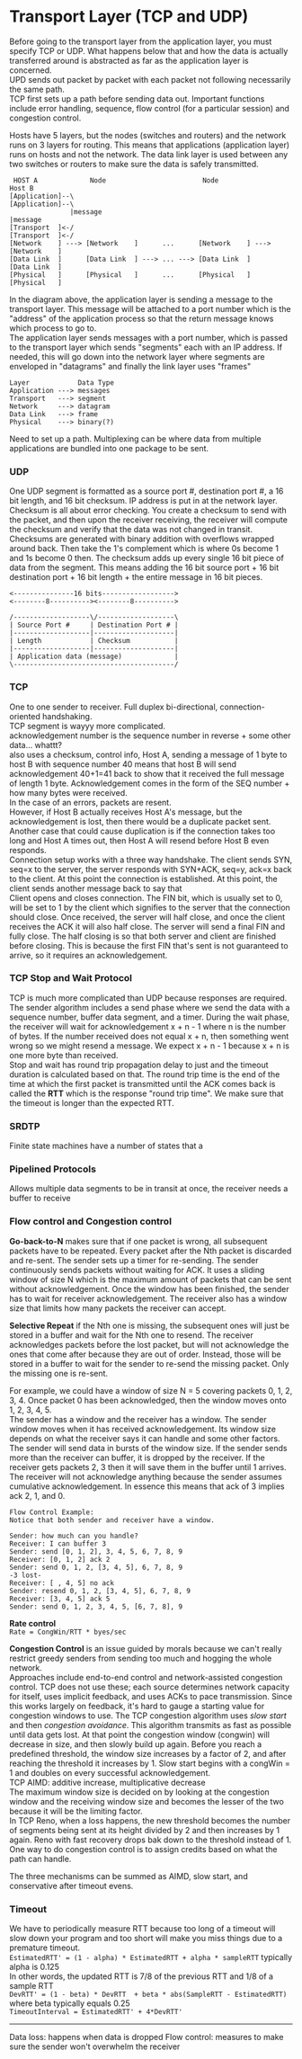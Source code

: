 # Transport Layer (TCP and UDP)
Before going to the transport layer from the application layer, you must specify TCP or UDP. What happens below that and how the data is actually transferred around is abstracted as far as the application layer is concerned.  
UPD sends out packet by packet with each packet not following necessarily the same path.  
TCP first sets up a path before sending data out. Important functions include error handling, sequence, flow control (for a particular session) and congestion control.   

Hosts have 5 layers, but the nodes (switches and routers) and the network runs on 3 layers for routing. This means that applications (application layer) runs on hosts and not the network. 
The data link layer is used between any two switches or routers to make sure the data is safely transmitted.  
```
 HOST A             Node                        Node               Host B
[Application]--\                                                  [Application]--\
               |message                                                          |message
[Transport  ]<-/                                                  [Transport  ]<-/
[Network    ] ---> [Network    ]      ...      [Network    ] ---> [Network    ]
[Data Link  ]      [Data Link  ] ---> ... ---> [Data Link  ]      [Data Link  ]
[Physical   ]      [Physical   ]      ...      [Physical   ]      [Physical   ]
```
In the diagram above, the application layer is sending a message to the transport layer. This message will be attached to a port number which is the "address" of the application process so that the return message knows which process to go to.  
The application layer sends messages with a port number, which is passed to the transport layer which sends "segments" each with an IP address. If needed, this will go down into the network layer where segments are enveloped in "datagrams" and finally the link layer uses "frames"  
```
Layer            Data Type
Application ---> messages
Transport   ---> segment
Network     ---> datagram
Data Link   ---> frame
Physical    ---> binary(?)
```
Need to set up a path. 
Multiplexing can be where data from multiple applications are bundled into one package to be sent. 

### UDP
One UDP segment is formatted as a source port #, destination port #, a 16 bit length, and 16 bit checksum. IP address is put in at the network layer. Checksum is all about error checking. You create a checksum to send with the packet, and then upon the receiver receiving, the receiver will compute the checksum and verify that the data was not changed in transit. Checksums are generated with binary addition with overflows wrapped around back. Then take the 1's complement which is where 0s become 1 and 1s become 0 then. The checksum adds up every single 16 bit piece of data from the segment. This means adding the 16 bit source port + 16 bit destination port + 16 bit length + the entire message in 16 bit pieces. 
```
<---------------16 bits------------------>
<--------8----------><--------8---------->

/-------------------\/-------------------\
| Source Port #     | Destination Port # |
|-------------------|--------------------|
| Length            | Checksum           |
|-------------------|--------------------|
| Application data (message)             |
\----------------------------------------/
```

### TCP
One to one sender to receiver. Full duplex bi-directional, connection-oriented handshaking.  
TCP segment is wayyy more complicated.  
acknowledgement number is the sequence number in reverse  + some other data... whattt?  
also uses a checksum, control info, 
Host A, sending a message of 1 byte to host B with sequence number 40 means that host B will send acknowledgement 40+1=41 back to show that it received the full message of length 1 byte. Acknowledgement comes in the form of the SEQ number + how many bytes were received.  
In the case of an errors, packets are resent.  
However, if Host B actually receives Host A's message, but the acknowledgement is lost, then there would be a duplicate packet sent. Another case that could cause duplication is if the connection takes too long and Host A times out, then Host A will resend before Host B even responds.  
Connection setup works with a three way handshake. The client sends SYN, seq=x to the server, the server responds with SYN+ACK, seq=y, ack=x back to the client. At this point the connection is established. At this point, the client sends another message back to say that  
Client opens and closes connection. The FIN bit, which is usually set to 0, will be set to 1 by the client which signifies to the server that the connection should close. Once received, the server will half close, and once the client receives the ACK it will also half close. The server will send a final FIN and fully close. The half closing is so that both server and client are finished before closing. This is because the first FIN that's sent is not guaranteed to arrive, so it requires an acknowledgement. 

### TCP Stop and Wait Protocol
TCP is much more complicated than UDP because responses are required. The sender algorithm includes a send phase where we send the data with a sequence number, buffer data segment, and a timer. During the wait phase, the receiver will wait for acknowledgement x + n - 1 where n is the number of bytes. If the number received does not equal x + n, then something went wrong so we might resend a message. We expect x + n - 1 because x + n is one more byte than received.  
Stop and wait has round trip propagation delay to just and the timeout duration is calculated based on that. The round trip time is the end of the time at which the first packet is transmitted until the ACK comes back is called the **RTT** which is the response "round trip time". We make sure that the timeout is longer than the expected RTT. 

### SRDTP
Finite state machines have a number of states that a 

### Pipelined Protocols
Allows multiple data segments to be in transit at once, the receiver needs a buffer to receive

### Flow control and Congestion control
**Go-back-to-N** makes sure that if one packet is wrong, all subsequent packets have to be repeated. Every packet after the Nth packet is discarded and re-sent. The sender sets up a timer for re-sending. The sender continuously sends packets without waiting for ACK. It uses a sliding window of size N which is the maximum amount of packets that can be sent without acknowledgement. Once the window has been finished, the sender has to wait for receiver acknowledgement. The receiver also has a window size that limits how many packets the receiver can accept. 

**Selective Repeat** if the Nth one is missing, the subsequent ones will just be stored in a buffer and wait for the Nth one to resend. The receiver acknowledges packets before the lost packet, but will not acknowledge the ones that come after because they are out of order. Instead, those will be stored in a buffer to wait for the sender to re-send the missing packet. Only the missing one is re-sent.  


For example, we could have a window of size N = 5 covering packets 0, 1, 2, 3, 4. Once packet 0 has been acknowledged, then the window moves onto 1, 2, 3, 4, 5.  
The sender has a window and the receiver has a window. The sender window moves when it has received acknowledgement. Its window size depends on what the receiver says it can handle and some other factors. The sender will send data in bursts of the window size. If the sender sends more than the receiver can buffer, it is dropped by the receiver. If the receiver gets packets 2, 3 then it will save them in the buffer until 1 arrives. The receiver will not acknowledge anything because the sender assumes cumulative acknowledgement. In essence this means that ack of 3 implies ack 2, 1, and 0.  

```
Flow Control Example:
Notice that both sender and receiver have a window. 

Sender: how much can you handle?
Receiver: I can buffer 3
Sender: send [0, 1, 2], 3, 4, 5, 6, 7, 8, 9
Receiver: [0, 1, 2] ack 2
Sender: send 0, 1, 2, [3, 4, 5], 6, 7, 8, 9
-3 lost-
Receiver: [ , 4, 5] no ack
Sender: resend 0, 1, 2, [3, 4, 5], 6, 7, 8, 9
Receiver: [3, 4, 5] ack 5
Sender: send 0, 1, 2, 3, 4, 5, [6, 7, 8], 9
```

**Rate control**  
```Rate = CongWin/RTT * byes/sec```  

**Congestion Control** is an issue guided by morals because we can't really restrict greedy senders from sending too much and hogging the whole network.  
Approaches include end-to-end control and network-assisted congestion control. TCP does not use these; each source determines network capacity for itself, uses implicit feedback, and uses ACKs to pace transmission. Since this works largely on feedback, it's hard to gauge a starting value for congestion windows to use. The TCP congestion algorithm uses *slow start* and then *congestion avoidance*. This algorithm transmits as fast as possible until data gets lost. At that point the congestion window (congwin) will decrease in size, and then slowly build up again. Before you reach a predefined threshold, the window size increases by a factor of 2, and after reaching the threshold it increases by 1. Slow start begins with a congWin = 1 and doubles on every successful acknowledgement.    
TCP AIMD: additive increase, multiplicative decrease  
The maximum window size is decided on by looking at the congestion window and the receiving window size and becomes the lesser of the two because it will be the limiting factor.  
In TCP Reno, when a loss happens, the new threshold becomes the number of segments being sent at its height divided by 2 and then increases by 1 again. Reno with fast recovery drops bak down to the threshold instead of 1.  
One way to do congestion control is to assign credits based on what the path can handle.  

The three mechanisms can be summed as AIMD, slow start, and conservative after timeout evens.  

### Timeout
We have to periodically measure RTT because too long of a timeout will slow down your program and too short will make you miss things due to a premature timeout.  
```EstimatedRTT' = (1 - alpha) * EstimatedRTT + alpha * sampleRTT``` typically alpha is 0.125  
In other words, the updated RTT is 7/8 of the previous RTT and 1/8 of a sample RTT  
```DevRTT' = (1 - beta) * DevRTT  + beta * abs(SampleRTT - EstimatedRTT)``` where beta typically equals 0.25  
```TimeoutInterval = EstimatedRTT' + 4*DevRTT'```

---
Data loss: happens when data is dropped
Flow control: measures to make sure the sender won't overwhelm the receiver
